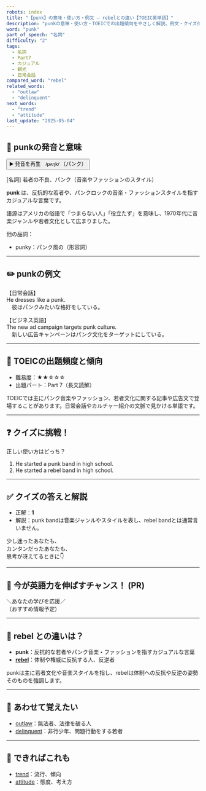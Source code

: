 ```yaml
---
robots: index
title: "【punk】の意味・使い方・例文 ― rebelとの違い【TOEIC英単語】"
description: "punkの意味・使い方・TOEICでの出題傾向をやさしく解説。例文・クイズ付きでrebelとの違いもわかりやすく学べます。"
word: "punk"
part_of_speech: "名詞"
difficulty: "2"
tags:
  - 名詞
  - Part7
  - カジュアル
  - 観光
  - 日常会話
compared_word: "rebel"
related_words:
  - "outlaw"
  - "delinquent"
next_words:
  - "trend"
  - "attitude"
last_update: "2025-05-04"
---
```


## 🔰 punkの発音と意味

<button class="play-audio" onclick="playTTS('punk')">
  <span class="play-audio-main">
    ▶️ 発音を再生　/pʌŋk/
  </span>
  <span class="play-audio-sub">
    （パンク）
  </span>
</button>

[名詞] 若者の不良、パンク（音楽やファッションのスタイル）

**punk** は、反抗的な若者や、パンクロックの音楽・ファッションスタイルを指すカジュアルな言葉です。

語源はアメリカの俗語で「つまらない人」「役立たず」を意味し、1970年代に音楽ジャンルや若者文化として広まりました。

他の品詞：  
- punky：パンク風の（形容詞）

---

## ✏️ punkの例文

【日常会話】  
He dresses like a punk.  
　彼はパンクみたいな格好をしている。

【ビジネス英語】  
The new ad campaign targets punk culture.  
　新しい広告キャンペーンはパンク文化をターゲットにしている。

---

## 🎯 TOEICの出題頻度と傾向

- 難易度：★★☆☆☆
- 出題パート：Part 7（長文読解）

TOEICでは主にパンク音楽やファッション、若者文化に関する記事や広告文で登場することがあります。日常会話やカルチャー紹介の文脈で見かける単語です。

---

## ❓ クイズに挑戦！

正しい使い方はどっち？

1. He started a punk band in high school.  
2. He started a rebel band in high school.

---

## ✅ クイズの答えと解説

- 正解：**1**
- 解説：punk bandは音楽ジャンルやスタイルを表し、rebel bandとは通常言いません。

少し迷ったあなたも、  
カンタンだったあなたも、  
思考が冴えてるときに👇️

---

## 🚀 今が英語力を伸ばすチャンス！ (PR)

<div class="info-center">
＼あなたの学びを応援／<br>  
（おすすめ情報予定）
</div>

---

## 🤔  rebel との違いは？

- **punk**：反抗的な若者やパンク音楽・ファッションを指すカジュアルな言葉
- **[rebel](/rebel)**：体制や権威に反抗する人、反逆者

punkは主に若者文化や音楽スタイルを指し、rebelは体制への反抗や反逆の姿勢そのものを強調します。

---

## 🧩 あわせて覚えたい

- [outlaw](/outlaw)：無法者、法律を破る人
- [delinquent](/delinquent)：非行少年、問題行動をする若者

---

## 📖 できればこれも

- [trend](/trend)：流行、傾向
- [attitude](/attitude)：態度、考え方

<!-- cvid: aid15_bid37 -->
